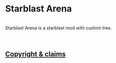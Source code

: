 <h1>Starblast Arena</h1>
<br>
Starblast Arena is a starblast mod with custom tree. 
<br>
<br>
<br>
<h2><u>Copyright & claims</u></h2>
